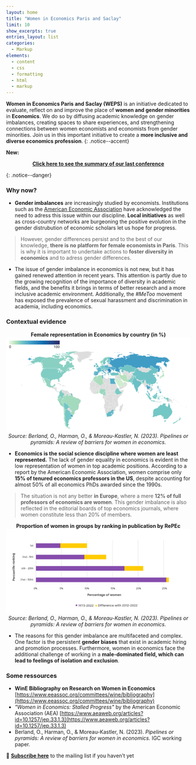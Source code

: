 ```yaml
---
layout: home
title: "Women in Economics Paris and Saclay"
limit: 10
show_excerpts: true
entries_layout: list
categories:
  - Markup
elements:
  - content
  - css
  - formatting
  - html
  - markup  
---
```



 **Women in Economics Paris and Saclay (WEPS)** is an initiative dedicated to evaluate, reflect on and improve the place of **women and gender minorities** in **Economics**. We do so by diffusing academic knowledge on gender imbalances, creating spaces to share experiences, and strengthening connections between women economists and economists from gender minorities. Join us in this important initiative to create a **more inclusive and diverse economics profession**.
{: .notice--accent}

**New:** <p style="text-align:center"><strong>[Click here to see the summary of our last conference](https://weps-womeninecon.github.io/Webpage/event_may_16_2023/)</strong></p>
{: .notice--danger}

 
### Why now? 
 
  * **Gender imbalances** are increasingly studied by economists. Institutions such as the [American Economic Association](https://www.aeaweb.org/about-aea/committees/cswep) have acknowledged the need to adress this issue within our discipline. **Local initiatives** as well as cross-country networks are burgeoning the positive evolution in the gender distrubution of economic scholars let us hope for progress. 


> However, gender differences persist and to the best of our knowledge, **there is no platform for female economists in Paris**. This is why it is important to undertake actions to **foster diversity in economics** and to adress gender differences. 


  * The issue of gender imbalance in economics is not new, but it has gained renewed attention in recent years. This attention is partly due to the growing recognition of the importance of diversity in academic fields, and the benefits it brings in terms of better research and a more inclusive academic environment. Additionally, the *#MeToo* movement has exposed the prevalence of sexual harassment and discrimination in academia, including economics.

### Contextual evidence


<p align="center">
  <strong>Female representation in Economics by country (in %)</strong>
  <img src="assets/map.png" alt="Map">
  <br>
  <em> Source: Berland, O., Harman, O., & Moreau-Kastler, N. (2023). Pipelines or pyramids: A review of barriers for women in economics.</em>
</p>

  * **Economics is the social science discipline where women are least represented.** The lack of gender equality in economics is evident in the low representation of women in top academic positions. According to a report by the American Economic Association, women comprise only **15% of tenured economics professors in the US**, despite accounting for almost 50% of all economics PhDs awarded since the 1990s. 

> The situation is not any better **in Europe**, where a mere **12% of full professors of economics are women**. This gender imbalance is also reflected in the editorial boards of top economics journals, where women constitute less than 20% of members.

<p align="center">
 <strong>Proportion of women in groups by ranking in publication by RePEc</strong>
    <br>
  <img src="assets/graph.png" alt="graph">
  <br>
  <em> Source:  Berland, O., Harman, O., & Moreau-Kastler, N. (2023). Pipelines or pyramids: A review of barriers for women in economics.</em> 
</p>

  * The reasons for this gender imbalance are multifaceted and complex. One factor is the persistent **gender biases** that exist in academic hiring and promotion processes. Furthermore, women in economics face the additional challenge of working in a **male-dominated field, which can lead to feelings of isolation and exclusion**.

### Some ressources

  - **WinE Bibliography on Research on Women in Economics** [https://www.eeassoc.org/committees/wine/bibliography](https://www.eeassoc.org/committees/wine/bibliography)
  - *"Women in Economics: Stalled Progress"* by the American Economic Association (AEA) [https://www.aeaweb.org/articles?id=10.1257/jep.33.1.3](https://www.aeaweb.org/articles?id=10.1257/jep.33.1.3)
  - Berland, O., Harman, O., & Moreau-Kastler, N. (2023). *Pipelines or pyramids: A review of barriers for women in economics.* IGC working paper.


🔔 **[Subscribe here](https://docs.google.com/forms/d/e/1FAIpQLSeGiRvHdq-_eL7PFWXI0oLYUMBkaFyGqTRAAOTwU-b3aM3PBg/viewform)** to the mailing list if you haven’t yet

 

